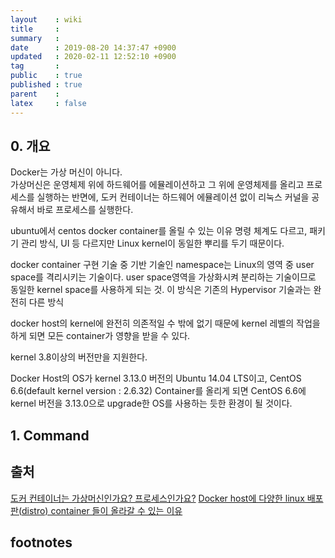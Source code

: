 ```yaml
---
layout    : wiki
title     : 
summary   : 
date      : 2019-08-20 14:37:47 +0900
updated   : 2020-02-11 12:52:10 +0900
tag       : 
public    : true
published : true
parent    : 
latex     : false
---
```


## 0. 개요
Docker는 가상 머신이 아니다.  
가상머신은 운영체제 위에 하드웨어를 에뮬레이션하고 그 위에 운영체제를 올리고 프로세스를 실행하는 반면에, 도커 컨테이너는 하드웨어 에뮬레이션 없이 리눅스 커널을 공유해서 바로 프로세스를 실행한다. 


ubuntu에서 centos docker container를 올릴 수 있는 이유
명령 체계도 다르고, 패키기 관리 방식, UI 등 다르지만 Linux kernel이 동일한 뿌리를 두기 때문이다. 


docker container 구현 기술 중 기반 기술인 namespace는 Linux의 영역 중 user space를 격리시키는 기술이다.
user space영역을 가상화시켜 분리하는 기술이므로 동일한 kernel space를 사용하게 되는 것. 이 방식은 기존의 Hypervisor 기술과는 완전히 다른 방식

docker host의 kernel에 완전히 의존적일 수 밖에 없기 때문에 kernel 레벨의 작업을 하게 되면 모든 container가 영향을 받을 수 있다.

kernel 3.8이상의 버전만을 지원한다.

Docker Host의 OS가 kernel 3.13.0 버전의 Ubuntu 14.04 LTS이고, CentOS 6.6(default kernel version : 2.6.32) Container를 올리게 되면 CentOS 6.6에 kernel 버전을 3.13.0으로 upgrade한 OS를 사용하는 듯한 환경이 될 것이다.


## 1. Command



## 출처
[도커 컨테이너는 가상머신인가요? 프로세스인가요?](https://www.44bits.io/ko/post/is-docker-container-a-virtual-machine-or-a-process)
[Docker host에 다양한 linux 배포판(distro) container 들이 올라갈 수 있는 이유](https://bluese05.tistory.com/10)



## footnotes
